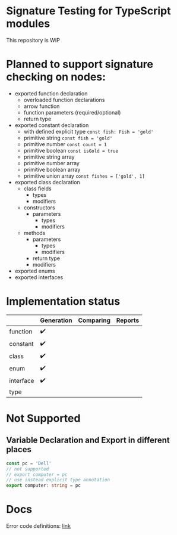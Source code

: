 # Signature Testing for TypeScript modules

This repository is WIP

# Planned to support signature checking on nodes:

-   exported function declaration
    -   overloaded function declarations
    -   arrow function
    -   function parameters (required/optional)
    -   return type
-   exported constant declaration
    -   with defined explicit type `const fish: Fish = 'gold'`
    -   primitive string `const fish = 'gold'`
    -   primitive number `const count = 1`
    -   primitive boolean `const isGold = true`
    -   primitive string array
    -   primitive number array
    -   primitive boolean array
    -   primitive union array `const fishes = ['gold', 1]`
-   exported class declaration
    -   class fields
        -   types
        -   modifiers
    -   constructors
        -   parameters
            -   types
            -   modifiers
    -   methods
        -   parameters
            -   types
            -   modifiers
        -   return type
        -   modifiers
-   exported enums
-   exported interfaces

# Implementation status

|           | Generation | Comparing | Reports |
| --------- | ---------- | --------- | ------- |
| function  | ✔️         |           |         |
| constant  | ✔️         |           |         |
| class     | ✔️         |           |         |
| enum      | ✔️         |           |         |
| interface | ✔️         |           |         |
| type      |            |           |         |

# Not Supported

## Variable Declaration and Export in different places

```TypeScript
const pc = 'Dell'
// not supported
// export computer = pc
// use instead explicit type annotation
export computer: string = pc
```

# Docs

Error code definitions: [link](./docs/error-code-table.md)
